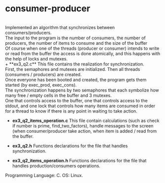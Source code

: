 # consumer-producer
<br/>
Implemented an algorithm that synchronizes between consumers/producers.<br/>
The input to the program is the number of consumers, the number of producers, the number of items to consume and the size of the buffer <br/>
Of course when one of the threads (producer or consumer) intends to write or read from the buffer the access is done atomically, and this happens with the help of locks and mutexes.
 <br/>
+ **ex3_q2.c** 
This file contains the realization for synchronization.<br/>
First, the semaphores and mutexes are initialized. Then all threads (consumers / producers) are created.<br/>
Once everyone has been booted and created, the program gets them started (by exec_prod, exec_cons).<br/>
The synchronization happens by two semaphores that each symbolize how many free / empty cells in the buffer and 3 mutexes.<br/>
One that controls access to the buffer, one that controls access to the stdout, and one lock that controls how many items are consumed in order for a thread to know if there is any point in waiting to take action.

+ **ex3_q2_items_operation.c**
This file contain calculations (such as check if number is prime, find_two_factors), handle messages to the screen (when consumer/producer take action, when item is added / read from the buffer.  

+ **ex3_q2.h**
Functions declarations for the file that handles synchronization.<br/>

+ **ex3_q2_items_operation.h**
Functions declarations for the file that handles production/consumers operations.<br/>


Programming Language: C.
OS: Linux.
